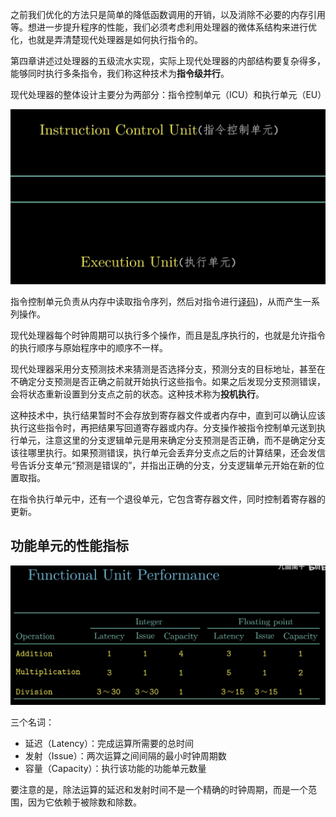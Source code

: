 之前我们优化的方法只是简单的降低函数调用的开销，以及消除不必要的内存引用等。想进一步提升程序的性能，我们必须考虑利用处理器的微体系结构来进行优化，也就是弄清楚现代处理器是如何执行指令的。

第四章讲述过处理器的五级流水实现，实际上现代处理器的内部结构要复杂得多，能够同时执行多条指令，我们称这种技术为**指令级并行**。

现代处理器的整体设计主要分为两部分：指令控制单元（ICU）和执行单元（EU）

![](storage%20bag/Screenshot%202024-02-29%20at%2009.58.38.png)

指令控制单元负责从内存中读取指令序列，然后对指令进行[译码](4.3%20Y86-64的实现顺序.md#^e4038a))，从而产生一系列操作。 

现代处理器每个时钟周期可以执行多个操作，而且是乱序执行的，也就是允许指令的执行顺序与原始程序中的顺序不一样。

现代处理器采用分支预测技术来猜测是否选择分支，预测分支的目标地址，甚至在不确定分支预测是否正确之前就开始执行这些指令。如果之后发现分支预测错误，会将状态重新设置到分支点之前的状态。这种技术称为**投机执行**。

这种技术中，执行结果暂时不会存放到寄存器文件或者内存中，直到可以确认应该执行这些指令时，再把结果写回道寄存器或内存。分支操作被指令控制单元送到执行单元，注意这里的分支逻辑单元是用来确定分支预测是否正确，而不是确定分支该往哪里执行。如果预测错误，执行单元会丢弃分支点之后的计算结果，还会发信号告诉分支单元“预测是错误的”，并指出正确的分支，分支逻辑单元开始在新的位置取指。

在指令执行单元中，还有一个退役单元，它包含寄存器文件，同时控制着寄存器的更新。

## 功能单元的性能指标

![](storage%20bag/Screenshot%202024-02-29%20at%2010.52.46.png)

三个名词：
- 延迟（Latency）：完成运算所需要的总时间
- 发射（Issue）：两次运算之间间隔的最小时钟周期数
- 容量（Capacity）：执行该功能的功能单元数量

要注意的是，除法运算的延迟和发射时间不是一个精确的时钟周期，而是一个范围，因为它依赖于被除数和除数。


